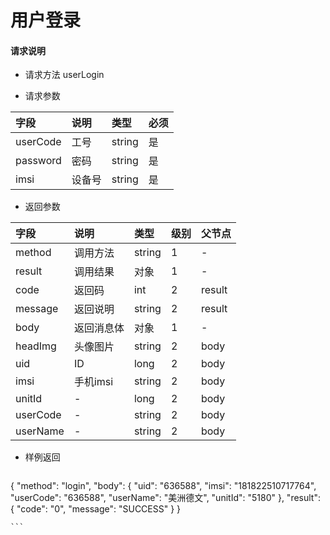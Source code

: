 # 用户登录

#### **请求说明**

* 请求方法 userLogin

* 请求参数

| 字段 | 说明 | 类型 | 必须 |
| :--- | :--- | :--- | :--- |
| userCode | 工号 | string| 是 |
| password | 密码 | string | 是 |
| imsi | 设备号 | string | 是 |

* 返回参数

| 字段 | 说明 | 类型 | 级别 | 父节点 |
| :--- | :--- | :--- | :--- | :--- |
| method| 调用方法 | string | 1 | - |
| result | 调用结果 | 对象 | 1 | - |
| code | 返回码| int | 2 | result|
| message| 返回说明 | string | 2 | result|
| body | 返回消息体 | 对象 | 1 | - |
| headImg | 头像图片 | string | 2 | body |
| uid | ID | long | 2 | body |
| imsi | 手机imsi | string | 2 | body |
| unitId | - | long | 2 | body |
| userCode | - | string | 2 | body |
| userName | - | string | 2 | body |

* 样例返回

  ```
{
    "method": "login", 
    "body": {
        "uid": "636588", 
        "imsi": "181822510717764", 
        "userCode": "636588", 
        "userName": "美洲德文", 
        "unitId": "5180"
    }, 
    "result": {
        "code": "0", 
        "message": "SUCCESS"
    }
}

    ```



